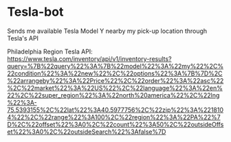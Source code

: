 # Tesla-bot
Sends me available Tesla Model Y nearby my pick-up location through Tesla's API

Philadelphia Region Tesla API: https://www.tesla.com/inventory/api/v1/inventory-results?query=%7B%22query%22%3A%7B%22model%22%3A%22my%22%2C%22condition%22%3A%22new%22%2C%22options%22%3A%7B%7D%2C%22arrangeby%22%3A%22Price%22%2C%22order%22%3A%22asc%22%2C%22market%22%3A%22US%22%2C%22language%22%3A%22en%22%2C%22super_region%22%3A%22north%20america%22%2C%22lng%22%3A-75.5393155%2C%22lat%22%3A40.5977756%2C%22zip%22%3A%2218104%22%2C%22range%22%3A100%2C%22region%22%3A%22PA%22%7D%2C%22offset%22%3A0%2C%22count%22%3A50%2C%22outsideOffset%22%3A0%2C%22outsideSearch%22%3Afalse%7D
